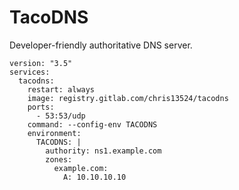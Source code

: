 # TacoDNS

Developer-friendly authoritative DNS server.

```
version: "3.5"
services:
  tacodns:
    restart: always
    image: registry.gitlab.com/chris13524/tacodns
    ports:
      - 53:53/udp
    command: --config-env TACODNS
    environment:
      TACODNS: |
        authority: ns1.example.com
        zones:
          example.com:
            A: 10.10.10.10
```
